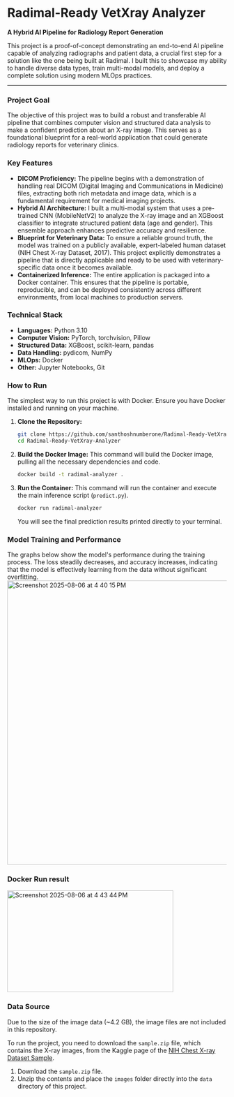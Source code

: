 # Radimal-Ready VetXray Analyzer

**A Hybrid AI Pipeline for Radiology Report Generation**

This project is a proof-of-concept demonstrating an end-to-end AI pipeline capable of analyzing radiographs and patient data, a crucial first step for a solution like the one being built at Radimal. I built this to showcase my ability to handle diverse data types, train multi-modal models, and deploy a complete solution using modern MLOps practices.

---

### **Project Goal**

The objective of this project was to build a robust and transferable AI pipeline that combines computer vision and structured data analysis to make a confident prediction about an X-ray image. This serves as a foundational blueprint for a real-world application that could generate radiology reports for veterinary clinics.

### **Key Features**

* **DICOM Proficiency:** The pipeline begins with a demonstration of handling real DICOM (Digital Imaging and Communications in Medicine) files, extracting both rich metadata and image data, which is a fundamental requirement for medical imaging projects.
* **Hybrid AI Architecture:** I built a multi-modal system that uses a pre-trained CNN (MobileNetV2) to analyze the X-ray image and an XGBoost classifier to integrate structured patient data (age and gender). This ensemble approach enhances predictive accuracy and resilience.
* **Blueprint for Veterinary Data:** To ensure a reliable ground truth, the model was trained on a publicly available, expert-labeled human dataset (NIH Chest X-ray Dataset, 2017). This project explicitly demonstrates a pipeline that is directly applicable and ready to be used with veterinary-specific data once it becomes available.
* **Containerized Inference:** The entire application is packaged into a Docker container. This ensures that the pipeline is portable, reproducible, and can be deployed consistently across different environments, from local machines to production servers.

### **Technical Stack**

* **Languages:** Python 3.10
* **Computer Vision:** PyTorch, torchvision, Pillow
* **Structured Data:** XGBoost, scikit-learn, pandas
* **Data Handling:** pydicom, NumPy
* **MLOps:** Docker
* **Other:** Jupyter Notebooks, Git

### **How to Run**

The simplest way to run this project is with Docker. Ensure you have Docker installed and running on your machine.

1.  **Clone the Repository:**
    ```bash
    git clone https://github.com/santhoshnumberone/Radimal-Ready-VetXray-Analyzer.git
    cd Radimal-Ready-VetXray-Analyzer
    ```

2.  **Build the Docker Image:**
    This command will build the Docker image, pulling all the necessary dependencies and code.
    ```bash
    docker build -t radimal-analyzer .
    ```

3.  **Run the Container:**
    This command will run the container and execute the main inference script (`predict.py`).
    ```bash
    docker run radimal-analyzer
    ```
    You will see the final prediction results printed directly to your terminal.

### Model Training and Performance
The graphs below show the model's performance during the training process. The loss steadily decreases, and accuracy increases, indicating that the model is effectively learning from the data without significant overfitting.
<img width="597" height="651" alt="Screenshot 2025-08-06 at 4 40 15 PM" src="https://github.com/user-attachments/assets/b5458ee4-37f3-4a74-89e2-1f921fed0684" />

### Docker Run result
<img width="381" height="233" alt="Screenshot 2025-08-06 at 4 43 44 PM" src="https://github.com/user-attachments/assets/cb46b67a-d334-43a8-87b7-e74748d76ab9" />


### **Data Source**

Due to the size of the image data (~4.2 GB), the image files are not included in this repository.

To run the project, you need to download the `sample.zip` file, which contains the X-ray images, from the Kaggle page of the [NIH Chest X-ray Dataset Sample](https://www.kaggle.com/datasets/nih-chest-xrays/sample?resource=download).

1.  Download the `sample.zip` file.
2.  Unzip the contents and place the `images` folder directly into the `data` directory of this project.
